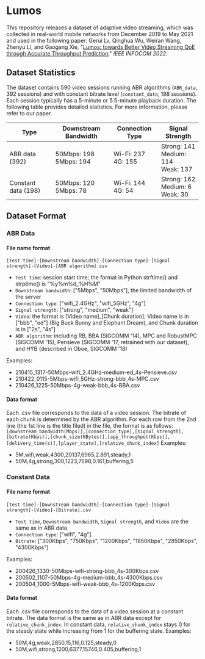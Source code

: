 # Lumos
This repository releases a dataset of adaptive video streaming, which was collected in real-world mobile networks from December 2019 to May 2021 and used in the following paper:
Gerui Lv, Qinghua Wu, Weiran Wang, Zhenyu Li, and Gaogang Xie, "[Lumos: towards Better Video Streaming QoE through Accurate Throughput Prediction](https://ieeexplore.ieee.org/abstract/document/9796948)," _IEEE INFOCOM 2022._

## Dataset Statistics
The dataset contains 590 video sessions running ABR algorithms (`ABR_data`, 392 sessions) and with constant bitrate level (`constant_data`, 198 sessions). Each session typically has a 5-minute or 5.5-minute playback duration. The following table provides detailed statistics. For more information, please refer to our paper.

| **Type** | **Downstream Bandwidth** | **Connection Type** | **Signal Strength** |
| --- | --- | --- | --- |
| ABR data (392) | 50Mbps: 198<br>5Mbps: 194 | Wi-Fi: 237<br>4G: 155 | Strong: 141<br>Medium: 114<br>Weak: 137 |
| Constant data (198) | 50Mbps: 120<br>5Mbps: 78 | Wi-Fi: 144<br>4G: 54 | Strong: 162<br>Medium: 6<br>Weak: 30 |

## Dataset Format
### ABR Data
#### File name format
`[Test time]-[Downstream bandwidth]-[Connection type]-[Signal strength]-[Video]-[ABR algorithm].csv`

- `Test time`: session start time; the format in Python strftime() and strptime() is "%y%m%d_%H%M"
- `Downstream bandwidth`: ["5Mbps", "50Mbps"], the limited bandwidth of the server
- `Connection type`: ["wifi_2.4GHz", "wifi_5GHz", "4g"]
- `Signal strength`: ["strong", "medium", "weak"]
- `Video`: the format is [Video name]_[Chunk duration]; Video name is in ["bbb", "ed"] (Big Buck Bunny and Elephant Dream), and Chunk duration is in ["2s", "4s"]
- `ABR algorithm`: including RB, BBA (SIGCOMM '14), MPC and RobustMPC (SIGCOMM '15), Pensieve (SIGCOMM '17, retrained with our dataset), and HYB (described in Oboe, SIGCOMM '18)

Examples:

- 210415_1317-50Mbps-wifi_2.4GHz-medium-ed_4s-Pensieve.csv
- 210422_0115-5Mbps-wifi_5GHz-strong-bbb_4s-MPC.csv
- 210426_1225-50Mbps-4g-weak-bbb_4s-BBA.csv
#### Data format
Each .csv file corresponds to the data of a video session. The bitrate of each chunk is determined by the ABR algorithm. For each row from the 2nd line (the 1st line is the title filed) in the file, the format is as follows:
`[downstream_bandwidth(Mbps)],[connection_type],[signal_strength],[bitrate(Kbps)],[chunk_size(KBytes)],[app_throughput(Kbps)],[delivery_time(s)],[player_state],[relative_chunk_index]`
Examples:

- 5M,wifi,weak,4300,20137,6965,2.891,steady,1
- 50M,4g,strong,300,1223,7598,0.161,buffering,5
### Constant Data
#### File name format
`[Test time]-[Downstream bandwidth]-[Connection type]-[Signal strength]-[Video]-[Bitrate].csv`

- `Test time`, `Downstream bandwidth`, `Signal strength`, and `Video` are the same as in ABR data
- `Connection type`: ["wifi", "4g"]
- `Bitrate`: ["300Kbps", "750Kbps", "1200Kbps", "1850Kbps", "2850Kbps", "4300Kbps"]

Examples:

- 200426_1330-50Mbps-wifi-strong-bbb_4s-300Kbps.csv
- 200502_1107-50Mbps-4g-medium-bbb_4s-4300Kbps.csv
- 200504_1000-5Mbps-wifi-weak-bbb_4s-1200Kbps.csv
#### Data format
Each .csv file corresponds to the data of a video session at a constant bitrate. The data format is the same as in ABR data except for `relative_chunk_index`. In constant data, `relative_chunk_index` stays 0 for the steady state while increasing from 1 for the buffering state.
Examples:

- 50M,4g,weak,2850,15,116,0.125,steady,0
- 50M,wifi,strong,1200,6377,15746,0.405,buffering,1


